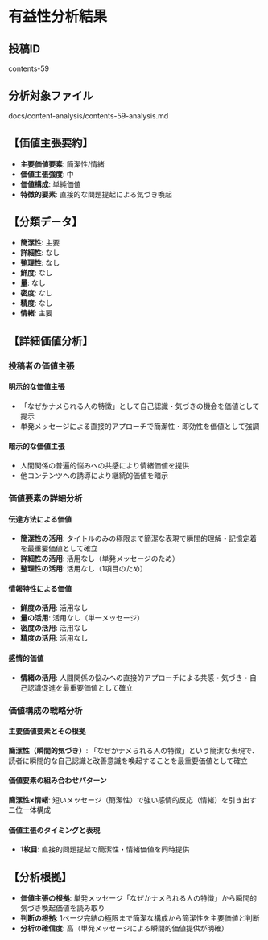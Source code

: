 # 有益性分析結果

## 投稿ID
contents-59

## 分析対象ファイル
docs/content-analysis/contents-59-analysis.md

## 【価値主張要約】
- **主要価値要素**: 簡潔性/情緒
- **価値主張強度**: 中
- **価値構成**: 単純価値
- **特徴的要素**: 直接的な問題提起による気づき喚起

## 【分類データ】
- **簡潔性**: 主要
- **詳細性**: なし
- **整理性**: なし
- **鮮度**: なし
- **量**: なし
- **密度**: なし
- **精度**: なし
- **情緒**: 主要

## 【詳細価値分析】

### 投稿者の価値主張

#### 明示的な価値主張
- 「なぜかナメられる人の特徴」として自己認識・気づきの機会を価値として提示
- 単発メッセージによる直接的アプローチで簡潔性・即効性を価値として強調

#### 暗示的な価値主張
- 人間関係の普遍的悩みへの共感により情緒価値を提供
- 他コンテンツへの誘導により継続的価値を暗示

### 価値要素の詳細分析

#### 伝達方法による価値
- **簡潔性の活用**: タイトルのみの極限まで簡潔な表現で瞬間的理解・記憶定着を最重要価値として確立
- **詳細性の活用**: 活用なし（単発メッセージのため）
- **整理性の活用**: 活用なし（1項目のため）

#### 情報特性による価値
- **鮮度の活用**: 活用なし
- **量の活用**: 活用なし（単一メッセージ）
- **密度の活用**: 活用なし
- **精度の活用**: 活用なし

#### 感情的価値
- **情緒の活用**: 人間関係の悩みへの直接的アプローチによる共感・気づき・自己認識促進を最重要価値として確立

### 価値構成の戦略分析

#### 主要価値要素とその根拠
**簡潔性（瞬間的気づき）**: 「なぜかナメられる人の特徴」という簡潔な表現で、読者に瞬間的な自己認識と改善意識を喚起することを最重要価値として確立

#### 価値要素の組み合わせパターン
**簡潔性×情緒**: 短いメッセージ（簡潔性）で強い感情的反応（情緒）を引き出す二位一体構成

#### 価値主張のタイミングと表現
- **1枚目**: 直接的問題提起で簡潔性・情緒価値を同時提供

## 【分析根拠】
- **価値主張の根拠**: 単発メッセージ「なぜかナメられる人の特徴」から瞬間的気づき喚起価値を読み取り
- **判断の根拠**: 1ページ完結の極限まで簡潔な構成から簡潔性を主要価値と判断
- **分析の確信度**: 高（単発メッセージによる瞬間的価値提供が明確）